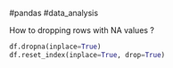 #pandas #data_analysis

How to dropping rows with NA values
?
```python
df.dropna(inplace=True)
df.reset_index(inplace=True, drop=True)
```